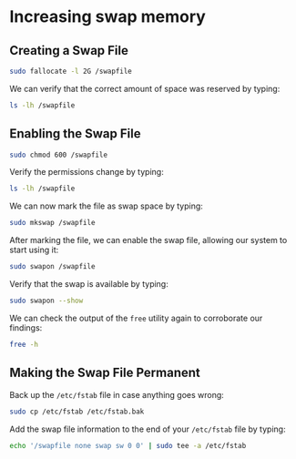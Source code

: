 # Increasing swap memory

## Creating a Swap File

```bash
sudo fallocate -l 2G /swapfile
```

We can verify that the correct amount of space was reserved by typing:

```bash
ls -lh /swapfile
```

## Enabling the Swap File

```bash
sudo chmod 600 /swapfile
```

Verify the permissions change by typing:

```bash
ls -lh /swapfile
```

We can now mark the file as swap space by typing:

```bash
sudo mkswap /swapfile
```

After marking the file, we can enable the swap file, allowing our system to start using it:

```bash
sudo swapon /swapfile
```

Verify that the swap is available by typing:

```bash
sudo swapon --show
```

We can check the output of the `free` utility again to corroborate our findings:

```bash
free -h
```

## Making the Swap File Permanent

Back up the `/etc/fstab` file in case anything goes wrong:

```bash
sudo cp /etc/fstab /etc/fstab.bak
```

Add the swap file information to the end of your `/etc/fstab` file by typing:

```bash
echo '/swapfile none swap sw 0 0' | sudo tee -a /etc/fstab
```
